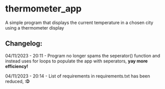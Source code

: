 # thermometer_app
A simple program that displays the current temperature in a chosen city using a thermometer display

## Changelog: 
04/11/2023 - 20:11 - Program no longer spams the seperator() function and instead uses for loops to populate the app with seperators, **yay more efficiency!**

04/11/2023 - 20:14 - List of requirements in requirements.txt has been reduced, **:D**
